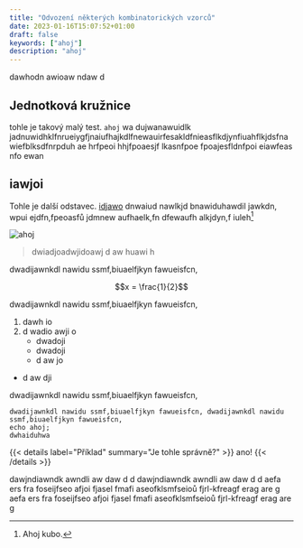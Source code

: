 ```yaml
---
title: "Odvození některých kombinatorických vzorců"
date: 2023-01-16T15:07:52+01:00
draft: false
keywords: ["ahoj"]
description: "ahoj"
---
```


dawhodn awioaw ndaw d
 
## Jednotková kružnice

tohle je takový malý test. `ahoj` wa dujwanawuidlk jadnuwidhklfnrueiygfjnaiufhajkdlfnewauirfesakldfnieasflkdjynfiuahflkjdsfnawiefblksdfnrpduh ae hrfpeoi hhjfpoaesjf lkasnfpoe fpoajesfldnfpoi eiawfeas nfo ewan

## iawjoi

Tohle je další odstavec. [idjawo](dawdoawhioj) dnwaiud nawlkjd bnawiduhawdil jawkdn, wpui ejdfn,fpeoasfů jdmnew aufhaelk,fn dfewaufh alkjdyn,f iuleh[^1]

[^1]: Ahoj kubo.

![ahoj](thumb.png)

> dwiadjoadwjidoawj
>d aw huawi h

dwadijawnkdl nawidu ssmf,biuaelfjkyn fawueisfcn, 

$$x = \frac{1}{2}$$

dwadijawnkdl nawidu ssmf,biuaelfjkyn fawueisfcn, 

1. dawh io
1. d wadio awji o
   - dwadoji
   - dwadoji
   - d aw jo
- d aw dji

dwadijawnkdl nawidu ssmf,biuaelfjkyn fawueisfcn, 

```
dwadijawnkdl nawidu ssmf,biuaelfjkyn fawueisfcn, dwadijawnkdl nawidu ssmf,biuaelfjkyn fawueisfcn, 
echo ahoj;
dwhaiduhwa
```
{{< details label="Příklad" summary="Je tohle správně?" >}}
ano!
{{< /details >}}

dawjndiawndk awndli aw daw
d d 
dawjndiawndk awndli aw daw
d d 
aefa
ers fra foseijfseo afjoi fjasel fmafi aseofklsmfseioů fjrl-kfreagf 
erag are
g 
aefa
ers fra foseijfseo afjoi fjasel fmafi aseofklsmfseioů fjrl-kfreagf 
erag are
g 
